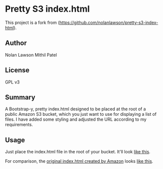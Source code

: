 Pretty S3 index.html
====================

This project is a fork from (https://github.com/nolanlawson/pretty-s3-index-html).

Author
-------
Nolan Lawson
Mithil Patel

License
--------
GPL v3

Summary
---------

A Bootstrap-y, pretty index.html designed to be placed at the root of a public Amazon S3 bucket, which
you just want to use for displaying a list of files. I have added some styling and adjusted the URL according to my requirements.

Usage
-------

Just place the index.html file in the root of your bucket.  It'll look [like this][1].

For comparison, the [original index.html created by Amazon][2] looks [like this][3].


[1]: https://nolanlawson.s3.amazonaws.com/index.html
[2]: https://aws.amazon.com/code/1713
[3]: http://regexp.s3.amazonaws.com/list.html
